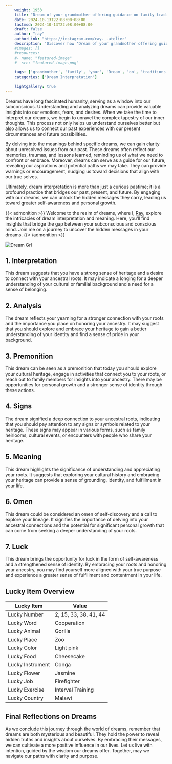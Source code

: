 ```yaml
---
    weight: 1953
    title: "Dream of your grandmother offering guidance on family traditions."  # Assuming 'title' column exists
    date: 2024-10-13T22:08:00+08:00
    lastmod: 2024-10-13T22:08:00+08:00
    draft: false
    author: "ray"
    authorLink: "https://instagram.com/ray._.atelier"
    description: "Discover how 'Dream of your grandmother offering guidance on family traditions.' can interpret your future and uncover its significant meanings in your life."
    #images: []
    #resources:
    #- name: "featured-image"
    #  src: "featured-image.png"
    
    tags: ['grandmother', 'family', 'your', 'Dream', 'on', 'traditions.', 'of', 'offering', 'guidance']
    categories: ["Dream Interpretation"]
    
    lightgallery: true
---
```

    
Dreams have long fascinated humanity, serving as a window into our subconscious. Understanding and analyzing dreams can provide valuable insights into our emotions, fears, and desires. When we take the time to interpret our dreams, we begin to unravel the complex tapestry of our inner thoughts. This process not only helps us understand ourselves better but also allows us to connect our past experiences with our present circumstances and future possibilities.

By delving into the meanings behind specific dreams, we can gain clarity about unresolved issues from our past. These dreams often reflect our memories, traumas, and lessons learned, reminding us of what we need to confront or embrace. Moreover, dreams can serve as a guide for our future, revealing our aspirations and potential paths we may take. They can provide warnings or encouragement, nudging us toward decisions that align with our true selves.

Ultimately, dream interpretation is more than just a curious pastime; it is a profound practice that bridges our past, present, and future. By engaging with our dreams, we can unlock the hidden messages they carry, leading us toward greater self-awareness and personal growth.

{{< admonition >}}
Welcome to the realm of dreams, where I, [Ray](https://instagram.com/ray._.atelier), explore the intricacies of dream interpretation and meaning. Here, you’ll find insights that bridge the gap between your subconscious and conscious mind. Join me on a journey to uncover the hidden messages in your dreams.
{{< /admonition >}}

![Dream Grl](https://cdn.pixabay.com/photo/2017/11/02/03/35/gothic-2910057_1280.jpg "Dream Grl")

## 1. Interpretation
 This dream suggests that you have a strong sense of heritage and a desire to connect with your ancestral roots. It may indicate a longing for a deeper understanding of your cultural or familial background and a need for a sense of belonging.

## 2. Analysis
 The dream reflects your yearning for a stronger connection with your roots and the importance you place on honoring your ancestry. It may suggest that you should explore and embrace your heritage to gain a better understanding of your identity and find a sense of pride in your background.

## 3. Premonition
 This dream can be seen as a premonition that today you should explore your cultural heritage, engage in activities that connect you to your roots, or reach out to family members for insights into your ancestry. There may be opportunities for personal growth and a stronger sense of identity through these actions.

## 4. Signs
 The dream signified a deep connection to your ancestral roots, indicating that you should pay attention to any signs or symbols related to your heritage. These signs may appear in various forms, such as family heirlooms, cultural events, or encounters with people who share your heritage.

## 5. Meaning
 This dream highlights the significance of understanding and appreciating your roots. It suggests that exploring your cultural history and embracing your heritage can provide a sense of grounding, identity, and fulfillment in your life.

## 6. Omen
 This dream could be considered an omen of self-discovery and a call to explore your lineage. It signifies the importance of delving into your ancestral connections and the potential for significant personal growth that can come from seeking a deeper understanding of your roots.

## 7. Luck
 This dream brings the opportunity for luck in the form of self-awareness and a strengthened sense of identity. By embracing your roots and honoring your ancestry, you may find yourself more aligned with your true purpose and experience a greater sense of fulfillment and contentment in your life.

## Lucky Item Overview
| Lucky Item          | Value              |
|---------------|--------------------|
| Lucky Number        | 2, 15, 33, 38, 41, 44  |
| Lucky Word          | Cooperation |
| Lucky Animal        | Gorilla |
| Lucky Place         | Zoo     |
| Lucky Color         | Light pink     |
| Lucky Food          | Cheesecake      |
| Lucky Instrument    | Conga |
| Lucky Flower        | Jasmine    |
| Lucky Job           | Firefighter       |
| Lucky Exercise      | Interval Training  |
| Lucky Country       | Malawi    |


##  Final Reflections on Dreams

As we conclude this journey through the world of dreams, remember that dreams are both mysterious and beautiful. They hold the power to reveal hidden truths and insights about ourselves. By embracing their messages, we can cultivate a more positive influence in our lives. Let us live with intention, guided by the wisdom our dreams offer. Together, may we navigate our paths with clarity and purpose.
